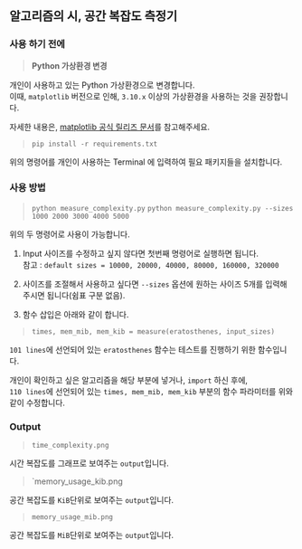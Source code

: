 ## 알고리즘의 시, 공간 복잡도 측정기

### 사용 하기 전에

> **Python 가상환경 변경**

개인이 사용하고 있는 Python 가상환경으로 변경합니다.  
이때, `matplotlib` 버전으로 인해, `3.10.x` 이상의 가상환경을 사용하는 것을 권장합니다.  

자세한 내용은, [matplotlib 공식 릴리즈 문서](https://discourse.matplotlib.org/t/matplotlib-announce-ann-matplotlib-3-10-0/25601)를 참고해주세요.  

> `pip install -r requirements.txt`

위의 명령어를 개인이 사용하는 Terminal 에 입력하여 필요 패키지들을 설치합니다.  

### 사용 방법

> `python measure_complexity.py`
> `python measure_complexity.py --sizes 1000 2000 3000 4000 5000`

위의 두 명령어로 사용이 가능합니다.  

1. Input 사이즈를 수정하고 싶지 않다면 첫번째 명령어로 실행하면 됩니다.  
참고 : `default sizes = 10000, 20000, 40000, 80000, 160000, 320000` 

2. 사이즈를 조절해서 사용하고 싶다면 `--sizes` 옵션에 원하는 사이즈 5개를 입력해주시면 됩니다(쉼표 구분 없음).  

3. 함수 삽입은 아래와 같이 합니다.

> `times, mem_mib, mem_kib = measure(eratosthenes, input_sizes)`

`101 lines`에 선언되어 있는 `eratosthenes` 함수는 테스트를 진행하기 위한 함수입니다.  

개인이 확인하고 싶은 알고리즘을 해당 부분에 넣거나, `import` 하신 후에,  
`110 lines`에 선언되어 있는 `times, mem_mib, mem_kib` 부분의 함수 파라미터를 위와 같이 수정합니다.

### Output

> `time_complexity.png`

시간 복잡도를 그래프로 보여주는 `output`입니다.

> `memory_usage_kib.png

공간 복잡도를 `KiB`단위로 보여주는 `output`입니다.

> `memory_usage_mib.png`

공간 복잡도를 `MiB`단위로 보여주는 `output`입니다.
